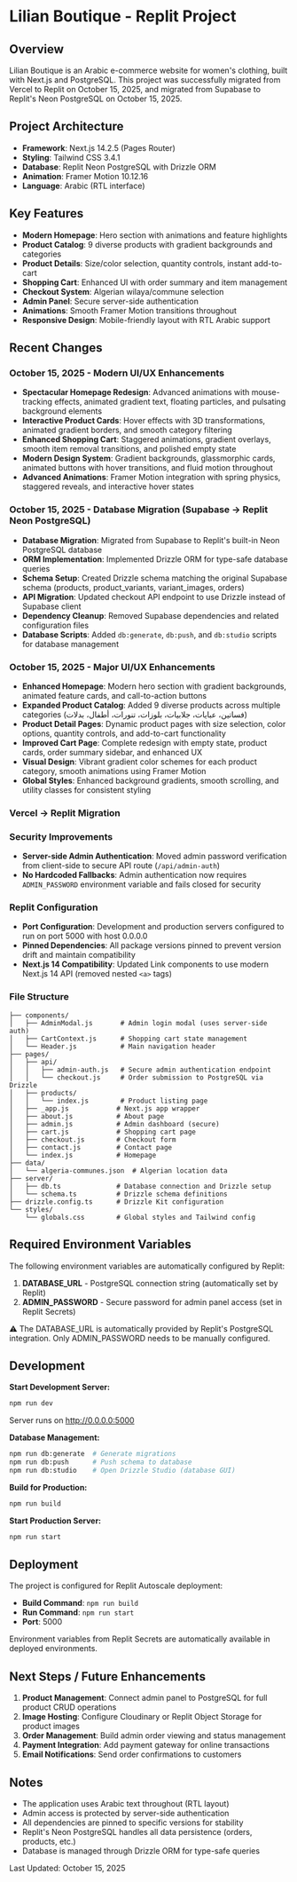 # Lilian Boutique - Replit Project

## Overview
Lilian Boutique is an Arabic e-commerce website for women's clothing, built with Next.js and PostgreSQL. This project was successfully migrated from Vercel to Replit on October 15, 2025, and migrated from Supabase to Replit's Neon PostgreSQL on October 15, 2025.

## Project Architecture
- **Framework**: Next.js 14.2.5 (Pages Router)
- **Styling**: Tailwind CSS 3.4.1
- **Database**: Replit Neon PostgreSQL with Drizzle ORM
- **Animation**: Framer Motion 10.12.16
- **Language**: Arabic (RTL interface)

## Key Features
- **Modern Homepage**: Hero section with animations and feature highlights
- **Product Catalog**: 9 diverse products with gradient backgrounds and categories
- **Product Details**: Size/color selection, quantity controls, instant add-to-cart
- **Shopping Cart**: Enhanced UI with order summary and item management
- **Checkout System**: Algerian wilaya/commune selection
- **Admin Panel**: Secure server-side authentication
- **Animations**: Smooth Framer Motion transitions throughout
- **Responsive Design**: Mobile-friendly layout with RTL Arabic support

## Recent Changes

### October 15, 2025 - Modern UI/UX Enhancements
- **Spectacular Homepage Redesign**: Advanced animations with mouse-tracking effects, animated gradient text, floating particles, and pulsating background elements
- **Interactive Product Cards**: Hover effects with 3D transformations, animated gradient borders, and smooth category filtering
- **Enhanced Shopping Cart**: Staggered animations, gradient overlays, smooth item removal transitions, and polished empty state
- **Modern Design System**: Gradient backgrounds, glassmorphic cards, animated buttons with hover transitions, and fluid motion throughout
- **Advanced Animations**: Framer Motion integration with spring physics, staggered reveals, and interactive hover states

### October 15, 2025 - Database Migration (Supabase → Replit Neon PostgreSQL)
- **Database Migration**: Migrated from Supabase to Replit's built-in Neon PostgreSQL database
- **ORM Implementation**: Implemented Drizzle ORM for type-safe database queries
- **Schema Setup**: Created Drizzle schema matching the original Supabase schema (products, product_variants, variant_images, orders)
- **API Migration**: Updated checkout API endpoint to use Drizzle instead of Supabase client
- **Dependency Cleanup**: Removed Supabase dependencies and related configuration files
- **Database Scripts**: Added `db:generate`, `db:push`, and `db:studio` scripts for database management

### October 15, 2025 - Major UI/UX Enhancements
- **Enhanced Homepage**: Modern hero section with gradient backgrounds, animated feature cards, and call-to-action buttons
- **Expanded Product Catalog**: Added 9 diverse products across multiple categories (فساتين، عبايات، جلابيات، بلوزات، تنورات، أطفال، بدلات)
- **Product Detail Pages**: Dynamic product pages with size selection, color options, quantity controls, and add-to-cart functionality
- **Improved Cart Page**: Complete redesign with empty state, product cards, order summary sidebar, and enhanced UX
- **Visual Design**: Vibrant gradient color schemes for each product category, smooth animations using Framer Motion
- **Global Styles**: Enhanced background gradients, smooth scrolling, and utility classes for consistent styling

### Vercel → Replit Migration

### Security Improvements
- **Server-side Admin Authentication**: Moved admin password verification from client-side to secure API route (`/api/admin-auth`)
- **No Hardcoded Fallbacks**: Admin authentication now requires `ADMIN_PASSWORD` environment variable and fails closed for security

### Replit Configuration
- **Port Configuration**: Development and production servers configured to run on port 5000 with host 0.0.0.0
- **Pinned Dependencies**: All package versions pinned to prevent version drift and maintain compatibility
- **Next.js 14 Compatibility**: Updated Link components to use modern Next.js 14 API (removed nested `<a>` tags)

### File Structure
```
├── components/
│   ├── AdminModal.js       # Admin login modal (uses server-side auth)
│   ├── CartContext.js      # Shopping cart state management
│   └── Header.js           # Main navigation header
├── pages/
│   ├── api/
│   │   ├── admin-auth.js   # Secure admin authentication endpoint
│   │   └── checkout.js     # Order submission to PostgreSQL via Drizzle
│   ├── products/
│   │   └── index.js        # Product listing page
│   ├── _app.js            # Next.js app wrapper
│   ├── about.js           # About page
│   ├── admin.js           # Admin dashboard (secure)
│   ├── cart.js            # Shopping cart page
│   ├── checkout.js        # Checkout form
│   ├── contact.js         # Contact page
│   └── index.js           # Homepage
├── data/
│   └── algeria-communes.json  # Algerian location data
├── server/
│   ├── db.ts              # Database connection and Drizzle setup
│   └── schema.ts          # Drizzle schema definitions
├── drizzle.config.ts      # Drizzle Kit configuration
└── styles/
    └── globals.css        # Global styles and Tailwind config
```

## Required Environment Variables

The following environment variables are automatically configured by Replit:

1. **DATABASE_URL** - PostgreSQL connection string (automatically set by Replit)
2. **ADMIN_PASSWORD** - Secure password for admin panel access (set in Replit Secrets)

⚠️ The DATABASE_URL is automatically provided by Replit's PostgreSQL integration. Only ADMIN_PASSWORD needs to be manually configured.

## Development

**Start Development Server:**
```bash
npm run dev
```
Server runs on http://0.0.0.0:5000

**Database Management:**
```bash
npm run db:generate  # Generate migrations
npm run db:push      # Push schema to database
npm run db:studio    # Open Drizzle Studio (database GUI)
```

**Build for Production:**
```bash
npm run build
```

**Start Production Server:**
```bash
npm run start
```

## Deployment

The project is configured for Replit Autoscale deployment:
- **Build Command**: `npm run build`
- **Run Command**: `npm run start`
- **Port**: 5000

Environment variables from Replit Secrets are automatically available in deployed environments.

## Next Steps / Future Enhancements

1. **Product Management**: Connect admin panel to PostgreSQL for full product CRUD operations
2. **Image Hosting**: Configure Cloudinary or Replit Object Storage for product images
3. **Order Management**: Build admin order viewing and status management
4. **Payment Integration**: Add payment gateway for online transactions
5. **Email Notifications**: Send order confirmations to customers

## Notes

- The application uses Arabic text throughout (RTL layout)
- Admin access is protected by server-side authentication
- All dependencies are pinned to specific versions for stability
- Replit's Neon PostgreSQL handles all data persistence (orders, products, etc.)
- Database is managed through Drizzle ORM for type-safe queries

Last Updated: October 15, 2025
